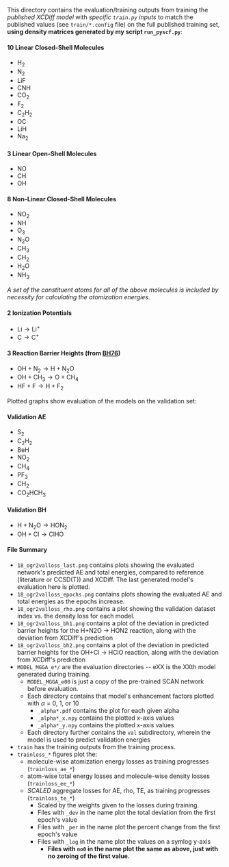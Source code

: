This directory contains the evaluation/training outputs from training the *published XCDiff model* with *specific `train.py` inputs* to match the published values (see `train/*.config` file)  on the full published training set, **using density matrices generated by my script `run_pyscf.py`**:
#### 10 Linear Closed-Shell Molecules
- $\mathrm{H_2}$
- $\mathrm{N_2}$
- $\mathrm{LiF}$
- $\mathrm{CNH}$
- $\mathrm{CO_2}$
- $\mathrm{F_2}$
- $\mathrm{C_2H_2}$
- $\mathrm{OC}$
- $\mathrm{LiH}$
- $\mathrm{Na_2}$

#### 3 Linear Open-Shell Molecules
- $\mathrm{NO}$
- $\mathrm{CH}$
- $\mathrm{OH}$

#### 8 Non-Linear Closed-Shell Molecules
- $\mathrm{NO_2}$
- $\mathrm{NH}$
- $\mathrm{O_3}$
- $\mathrm{N_2O}$
- $\mathrm{CH_3}$
- $\mathrm{CH_2}$
- $\mathrm{H_2O}$
- $\mathrm{NH_3}$

*A set of the constituent atoms for all of the above molecules is included by necessity for calculating the atomization energies.*

#### 2 Ionization Potentials
- $\mathrm{Li} \to \mathrm{Li}^+$
- $\mathrm{C} \to \mathrm{C}^+$

#### 3 Reaction Barrier Heights (from [BH76](https://pubs.acs.org/doi/10.1021/jp045141s))
- $\mathrm{OH} + \mathrm{N_2}\to \mathrm{H}+\mathrm{N_2O}$
- $\mathrm{OH} + \mathrm{CH_3}\to\mathrm{O}+\mathrm{CH_4}$
- $\mathrm{HF} + \mathrm{F} \to \mathrm{H} + \mathrm{F_2}$

Plotted graphs show evaluation of the models on the validation set:
#### Validation AE
- $\mathrm{S_2}$
- $\mathrm{C_2H_2}$
- $\mathrm{BeH}$
- $\mathrm{NO_2}$
- $\mathrm{CH_4}$
- $\mathrm{PF_3}$
- $\mathrm{CH_2}$
- $\mathrm{CO_2HCH_3}$
#### Validation BH
- $\mathrm{H + N_2O} \to \mathrm{HON_2}$
- $\mathrm{OH + Cl} \to \mathrm{ClHO}$

#### File Summary
- `18_ogr2valloss_last.png` contains plots showing the evaluated network's predicted AE and total energies, compared to reference (literature or CCSD(T)) and XCDiff. The last generated model's evaluation here is plotted.
- `18_ogr2valloss_epochs.png` contains plots showing the evaluated AE and total energies as the epochs increase.
- `18_ogr2valloss_rho.png` contains a plot showing the validation dataset index vs. the density loss for each model.
- `18_ogr2valloss_bh1.png` contains a plot of the deviation in predicted barrier heights for the H+N2O -> HON2 reaction, along with the deviation from XCDiff's prediction
- `18_ogr2valloss_bh2.png` contains a plot of the deviation in predicted barrier heights for the OH+Cl -> HClO reaction, along with the deviation from XCDiff's prediction
- `MODEL_MGGA_e*/` are the evaluation directories -- eXX is the XXth model generated during training.
    - `MODEL_MGGA_e00` is just a copy of the pre-trained SCAN network before evaluation.
    - Each directory contains that model's enhancement factors plotted with $\alpha$ = 0, 1, or 10
        - `_alpha*.pdf` contains the plot for each given alpha
        - `_alpha*_x.npy` contains the plotted x-axis values
        - `_alpha*_y.npy` contains the plotted x-axis values
    - Each directory further contains the `val` subdirectory, wherein the model is used to predict validation energies
- `train` has the training outputs from the training process.
- `trainloss_*` figures plot the:
    - molecule-wise atomization energy losses as training progresses (`trainloss_ae_*`)
    - atom-wise total energy losses and molecule-wise density losses (`trainloss_ee_*`)
    - *SCALED* aggregate losses for AE, rho, TE, as training progresses (`trainloss_te_*`)
        - Scaled by the weights given to the losses during training.
        - Files with `_dev` in the name plot the total deviation from the first epoch's value
        - Files with `_per` in the name plot the percent change from the first epoch's value
        - Files with `_log` in the name plot the values on a symlog y-axis
            - **Files with `no0` in the name plot the same as above, just with no zeroing of the first value.**